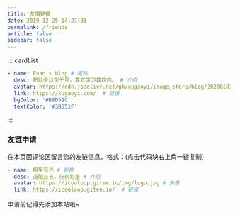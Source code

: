 ```yaml
---
title: 友情链接
date: 2019-12-25 14:27:01
permalink: /friends
article: false
sidebar: false
---
```


<!--
普通卡片列表容器，可用于友情链接、项目推荐、古诗词展示等。
cardList 后面可跟随一个数字表示每行最多显示多少个，选值范围1~4，默认3。在小屏时会根据屏幕宽度减少每行显示数量。
-->
::: cardList
```yaml
- name: Evan's blog # 昵称
  desc: 积跬步以至千里，喜欢学习喜欢你。 # 介绍
  avatar: https://cdn.jsdelivr.net/gh/xugaoyi/image_store/blog/20200103123203.jpg # 头像
  link: https://xugaoyi.com/  # 链接
  bgColor: '#B9D59C'
  textColor: '#3B551F'
  ```
:::


### 友链申请

在本页面评论区留言您的友链信息，格式：(点击代码块右上角一键复制)


```yaml
- name: 眼里有光 # 昵称
  desc: 道阻且长，行则将至 # 介绍
  avatar: https://icooloop.gitee.io/img/logo.jpg # 头像
  link: https://icooloop.gitee.io/  # 链接
```

申请前记得先添加本站哦~
